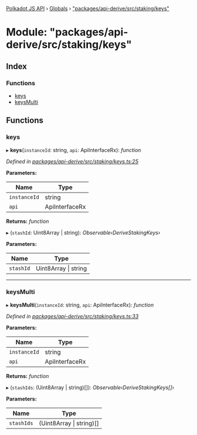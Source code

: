 [Polkadot JS API](../README.md) › [Globals](../globals.md) › ["packages/api-derive/src/staking/keys"](_packages_api_derive_src_staking_keys_.md)

# Module: "packages/api-derive/src/staking/keys"

## Index

### Functions

* [keys](_packages_api_derive_src_staking_keys_.md#keys)
* [keysMulti](_packages_api_derive_src_staking_keys_.md#keysmulti)

## Functions

###  keys

▸ **keys**(`instanceId`: string, `api`: ApiInterfaceRx): *function*

*Defined in [packages/api-derive/src/staking/keys.ts:25](https://github.com/polkadot-js/api/blob/3de336fdf/packages/api-derive/src/staking/keys.ts#L25)*

**Parameters:**

Name | Type |
------ | ------ |
`instanceId` | string |
`api` | ApiInterfaceRx |

**Returns:** *function*

▸ (`stashId`: Uint8Array | string): *Observable‹DeriveStakingKeys›*

**Parameters:**

Name | Type |
------ | ------ |
`stashId` | Uint8Array &#124; string |

___

###  keysMulti

▸ **keysMulti**(`instanceId`: string, `api`: ApiInterfaceRx): *function*

*Defined in [packages/api-derive/src/staking/keys.ts:33](https://github.com/polkadot-js/api/blob/3de336fdf/packages/api-derive/src/staking/keys.ts#L33)*

**Parameters:**

Name | Type |
------ | ------ |
`instanceId` | string |
`api` | ApiInterfaceRx |

**Returns:** *function*

▸ (`stashIds`: (Uint8Array | string)[]): *Observable‹DeriveStakingKeys[]›*

**Parameters:**

Name | Type |
------ | ------ |
`stashIds` | (Uint8Array &#124; string)[] |
